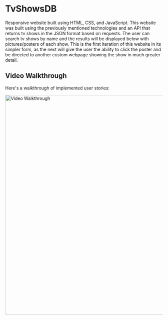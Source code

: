 # TvShowsDB
Responsive website built using HTML, CSS, and JavaScript. This website was built using the previously mentioned technologies and an API that returns tv shows in the JSON 
format based on requests. The user can search tv shows by name and the results will be displayed below with pictures/posters of each show. This is the first iteration 
of this website in its simpler form, as the next will give the user the ability to click the poster and be directed to another custom webpage showing the show in much greater 
detail.


## Video Walkthrough

Here's a walkthrough of implemented user stories:

<img src='tv_shows_walkthrough.gif' title='Video Walkthrough' width='700' alt='Video Walkthrough' />

